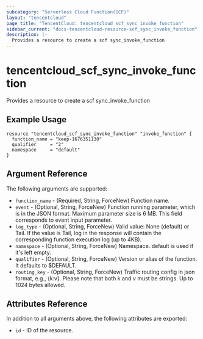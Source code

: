 ```yaml
---
subcategory: "Serverless Cloud Function(SCF)"
layout: "tencentcloud"
page_title: "TencentCloud: tencentcloud_scf_sync_invoke_function"
sidebar_current: "docs-tencentcloud-resource-scf_sync_invoke_function"
description: |-
  Provides a resource to create a scf sync_invoke_function
---
```


# tencentcloud_scf_sync_invoke_function

Provides a resource to create a scf sync_invoke_function

## Example Usage

```hcl
resource "tencentcloud_scf_sync_invoke_function" "invoke_function" {
  function_name = "keep-1676351130"
  qualifier     = "2"
  namespace     = "default"
}
```

## Argument Reference

The following arguments are supported:

* `function_name` - (Required, String, ForceNew) Function name.
* `event` - (Optional, String, ForceNew) Function running parameter, which is in the JSON format. Maximum parameter size is 6 MB. This field corresponds to event input parameter.
* `log_type` - (Optional, String, ForceNew) Valid value: None (default) or Tail. If the value is Tail, log in the response will contain the corresponding function execution log (up to 4KB).
* `namespace` - (Optional, String, ForceNew) Namespace. default is used if it's left empty.
* `qualifier` - (Optional, String, ForceNew) Version or alias of the function. It defaults to $DEFAULT.
* `routing_key` - (Optional, String, ForceNew) Traffic routing config in json format, e.g., {k:v}. Please note that both k and v must be strings. Up to 1024 bytes allowed.

## Attributes Reference

In addition to all arguments above, the following attributes are exported:

* `id` - ID of the resource.




